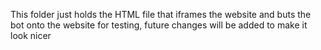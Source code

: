 This folder just holds the HTML file that iframes the website and buts the bot onto the website for testing, future changes will be added to make it look nicer
